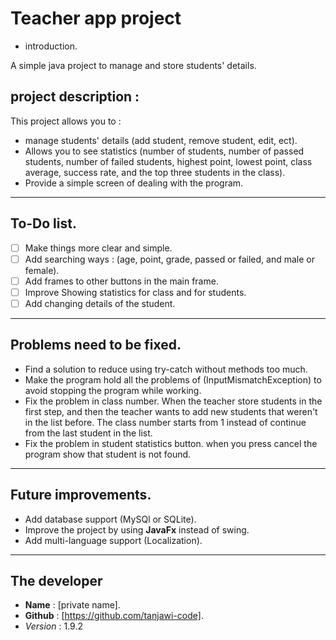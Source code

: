 # Teacher app project

- introduction.

A simple java project to manage and store students' details.

## project description :

This project allows you to :

- manage students' details (add student, remove student, edit, ect).
- Allows you to see statistics (number of students, number of passed students, number of failed students, highest
point, lowest point, class average, success rate, and the top three students in the class).
- Provide a simple screen of dealing with the program.
---
## To-Do list.
- [  ] Make things more clear and simple.
- [  ] Add searching ways : (age, point, grade, passed or failed, and male or female).
- [  ] Add frames to other buttons in the main frame.
- [  ] Improve Showing statistics for class and for students.
- [  ] Add changing details of the student.
---
## Problems need to be fixed.
- Find a solution to reduce using try-catch without methods too much.
- Make the program hold all the problems of (InputMismatchException) to avoid stopping the program while working.
- Fix the problem in class number. When the teacher store students in the first step, and then the teacher wants
to add new students that weren't in the list before. The class number starts from 1 instead of continue from the last student in the list.
- Fix the problem in student statistics button. when you press cancel the program show that student is not found.
---
## Future improvements.
- Add database support (MySQl or SQLite).
- Improve the project by using **JavaFx** instead of swing.
- Add multi-language support (Localization).
---
## **The developer**
- **Name** : [private name].
- **Github** : [https://github.com/tanjawi-code].
- *Version* : 1.9.2
